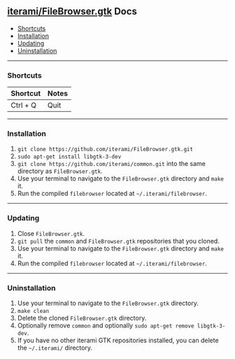 [iterami/FileBrowser.gtk](https://github.com/iterami/FileBrowser.gtk) Docs
--------------------------------------------------------------------------

* [Shortcuts](#shortcuts)
* [Installation](#installation)
* [Updating](#updating)
* [Uninstallation](#uninstallation)

---

### Shortcuts

Shortcut         | Notes
-----------------|------
Ctrl + Q         | Quit

---

### Installation

1. `git clone https://github.com/iterami/FileBrowser.gtk.git`
2. `sudo apt-get install libgtk-3-dev`
3. `git clone https://github.com/iterami/common.git` into the same directory as `FileBrowser.gtk`.
4. Use your terminal to navigate to the `FileBrowser.gtk` directory and `make` it.
5. Run the compiled `filebrowser` located at `~/.iterami/filebrowser`.

---

### Updating

1. Close `FileBrowser.gtk`.
2. `git pull` the `common` and `FileBrowser.gtk` repositories that you cloned.
3. Use your terminal to navigate to the `FileBrowser.gtk` directory and `make` it.
4. Run the compiled `filebrowser` located at `~/.iterami/filebrowser`.

---

### Uninstallation

1. Use your terminal to navigate to the `FileBrowser.gtk` directory.
2. `make clean`
3. Delete the cloned `FileBrowser.gtk` directory.
4. Optionally remove `common` and optionally `sudo apt-get remove libgtk-3-dev`.
5. If you have no other iterami GTK repositories installed, you can delete the `~/.iterami/` directory.
